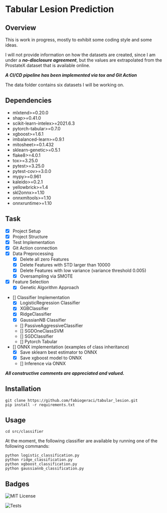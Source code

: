 # Tabular Lesion Prediction

## Overview

This is work in progress, mostly to exhibit some coding style and some ideas.

I will not provide information on how the datasets are created, since I am under a _**no-disclosure agreement**_,
but the values are extrapolated from the ProstateX dataset that is available online.

**_A CI/CD pipeline has been implemented via tox and Git Action_**

The data folder contains six datasets I will be working on.

## Dependencies

- mlxtend>=0.20.0
- shap>=0.41.0
- scikit-learn-intelex>=2021.6.3
- pytorch-tabular>=0.7.0
- xgboost>=1.6.1
- imbalanced-learn>=0.9.1
- mitosheet>=0.1.432
- sklearn-genetic>=0.5.1
- flake8>=4.0.1
- tox>=3.25.0
- pytest>=3.25.0
- pytest-cov>=3.0.0
- mypy>=0.961
- kaleido>=0.2.1
- yellowbrick>=1.4
- skl2onnx>=1.10
- onnxmltools>=1.10
- onnxruntime>=1.10

## Task

- [X]  Project Setup
- [X]  Project Structure
- [X]  Test Implementation
- [X]  Git Action connection
- [X]  Data Preprocessing
   - [X]  Delete all zero Features
   - [X]  Delete Features with STD larger than 10000
   - [X]  Delete Features with low variance (variance threshold 0.005)
   - [X]  Oversampling via SMOTE
- [X]  Feature Selection
   - [X]  Genetic Algorithm Approach
- [] Classifier Implementation
  - [X]  LogisticRegression Classifier
  - [X]  XGBClassifier
  - [X]  RidgeClassifier
  - [X]  GaussianNB Classifier
  - [] PassiveAggressiveClassifier
  - [] SGDOneClassSVM
  - [] SGDClassifier
  - [] Pytorch Tabular
- [] ONNX implementation (examples of class inheritance)
  - [x] Save sklearn best estimator to ONNX
  - [x] Save xgboost model to ONNX
  - [] Inference via ONNX
  
_**All constructive comments are appreciated and valued.**_

## Installation

```
git clone https://github.com/fabiogeraci/tabular_lesion.git
pip install -r requirements.txt 
```

## Usage

```
cd src/classifier
```

At the moment, the following classifier are available by running one of the following commands:

```
python logistic_classification.py
python ridge_classification.py
python xgboost_classification.py
python gaussiannb_classification.py
```

## Badges

![MIT License](https://img.shields.io/apm/l/atomic-design-ui.svg?)

![Tests](https://github.com/fabiogeraci/tabular_lesion/actions/workflows/tests.yml/badge.svg)

